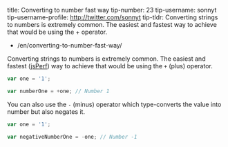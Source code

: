 title: Converting to number fast way
tip-number: 23
tip-username: sonnyt
tip-username-profile: http://twitter.com/sonnyt
tip-tldr: Converting strings to numbers is extremely common. The easiest and fastest way to achieve that would be using the + operator.

-   /en/converting-to-number-fast-way/

Converting strings to numbers is extremely common. The easiest and fastest ([jsPerf](https://jsperf.com/number-vs-parseint-vs-plus/29)) way to achieve that would be using the `+` (plus) operator.

```javascript
var one = '1';

var numberOne = +one; // Number 1
```

You can also use the `-` (minus) operator which type-converts the value into number but also negates it.

```javascript
var one = '1';

var negativeNumberOne = -one; // Number -1
```
